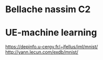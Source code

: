 # Bellache nassim C2
# UE-machine learning

https://depinfo.u-cergy.fr/~jfellus/iml/mnist/
http://yann.lecun.com/exdb/mnist/
